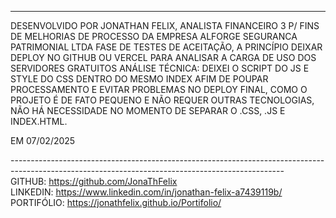 
--------------------------------------------------------------------------------------------------------------------------------------------------
DESENVOLVIDO POR JONATHAN FELIX, ANALISTA FINANCEIRO 3 P/ FINS DE MELHORIAS DE PROCESSO DA EMPRESA ALFORGE SEGURANCA PATRIMONIAL LTDA
FASE DE TESTES DE ACEITAÇÃO, A PRINCÍPIO DEIXAR DEPLOY NO GITHUB OU VERCEL PARA ANALISAR A CARGA DE USO DOS SERVIDORES GRATUITOS
ANÁLISE TÉCNICA: DEIXEI O SCRIPT DO JS E STYLE DO CSS DENTRO DO MESMO INDEX AFIM DE POUPAR PROCESSAMENTO E EVITAR PROBLEMAS NO DEPLOY FINAL,
COMO O PROJETO É DE FATO PEQUENO E NÃO REQUER OUTRAS TECNOLOGIAS, NÃO HÁ NECESSIDADE NO MOMENTO DE SEPARAR O .CSS, .JS E INDEX.HTML.

EM 07/02/2025

--------------------------------------------------------------------------------------------------------------------------------------------------</br>
GITHUB: https://github.com/JonaThFelix </br>
LINKEDIN: https://www.linkedin.com/in/jonathan-felix-a7439119b/</br>
PORTIFÓLIO: https://jonathfelix.github.io/Portifolio/


